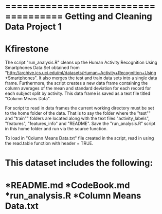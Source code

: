 ====================================
Getting and Cleaning Data Project 1
====================================
Kfirestone
====================================

The script "run_analysis.R" cleans up the Human Activity Recognition Using Smartphones Data Set obtained from         "http://archive.ics.uci.edu/ml/datasets/Human+Activity+Recognition+Using+Smartphones". It also merges the test and train data sets into a single data frame. Furthermore, the script creates a new data frame containing the column averages of the mean and standard deviation for each record for each subject split by activity. This data frame is saved as a text file titled "Column Means Data". 

For script to read in data frames the current working directory must be set to the home folder of the data. That is to say the folder where the "test"" and "train"" folders are located along with the text files "activity_labels", "features", "features_info" and "README". Save the "run_analysis.R" script in this home folder and run via the source function.

To load in "Column Means Data.txt" file created in the script, read in using the read.table function with header = TRUE.

This dataset includes the following:
====================================
*README.md
*CodeBook.md
*run_analysis.R
*Column Means Data.txt
====================================